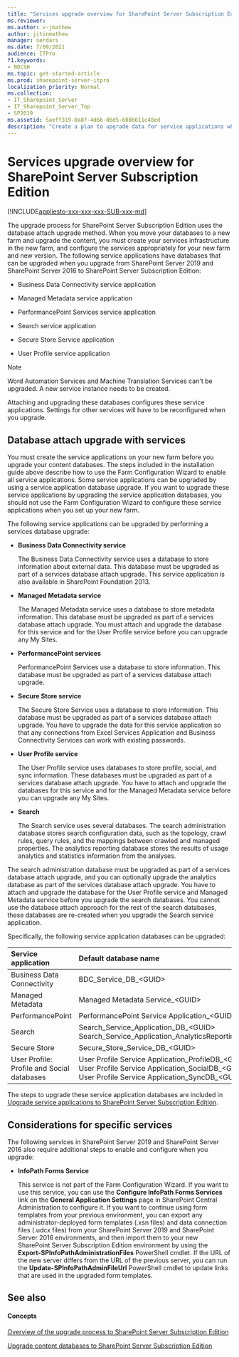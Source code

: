 ```yaml
---
title: "Services upgrade overview for SharePoint Server Subscription Edition"
ms.reviewer: 
ms.author: v-jmathew
author: jitinmathew
manager: serdars
ms.date: 7/09/2021
audience: ITPro
f1.keywords:
- NOCSH
ms.topic: get-started-article
ms.prod: sharepoint-server-itpro
localization_priority: Normal
ms.collection:
- IT_Sharepoint_Server
- IT_Sharepoint_Server_Top
- SP2019
ms.assetid: 5aeff319-0a8f-4d6b-86d5-6086611c48ed
description: "Create a plan to upgrade data for service applications when you upgrade from SharePoint Server 2019 and SharePoint Server 2016 to SharePoint Server Subscription Edition."
---
```


# Services upgrade overview for SharePoint Server Subscription Edition

[!INCLUDE[appliesto-xxx-xxx-xxx-SUB-xxx-md](../includes/appliesto-xxx-xxx-xxx-SUB-xxx-md.md)]

The upgrade process for SharePoint Server Subscription Edition uses the database attach upgrade method. When you move your databases to a new farm and upgrade the content, you must create your services infrastructure in the new farm, and configure the services appropriately for your new farm and new version. The following service applications have databases that can be upgraded when you upgrade from SharePoint Server 2019 and SharePoint Server 2016 to SharePoint Server Subscription Edition:

- Business Data Connectivity service application

- Managed Metadata service application

- PerformancePoint Services service application

- Search service application

- Secure Store Service application

- User Profile service application

> [!NOTE]
> Word Automation Services and Machine Translation Services can't be upgraded. A new service instance needs to be created.
  
Attaching and upgrading these databases configures these service applications. Settings for other services will have to be reconfigured when you upgrade.
  
## Database attach upgrade with services
<a name="dbattach"> </a>

You must create the service applications on your new farm before you upgrade your content databases. The steps included in the installation guide above describe how to use the Farm Configuration Wizard to enable all service applications. Some service applications can be upgraded by using a service application database upgrade. If you want to upgrade these service applications by upgrading the service application databases, you should not use the Farm Configuration Wizard to configure these service applications when you set up your new farm.
  
The following service applications can be upgraded by performing a services database upgrade:
  
- **Business Data Connectivity service**

    The Business Data Connectivity service uses a database to store information about external data. This database must be upgraded as part of a services database attach upgrade. This service application is also available in SharePoint Foundation 2013.

- **Managed Metadata service**

    The Managed Metadata service uses a database to store metadata information. This database must be upgraded as part of a services database attach upgrade. You must attach and upgrade the database for this service and for the User Profile service before you can upgrade any My Sites.

- **PerformancePoint services**

    PerformancePoint Services use a database to store information. This database must be upgraded as part of a services database attach upgrade.

- **Secure Store service**

    The Secure Store Service uses a database to store information. This database must be upgraded as part of a services database attach upgrade. You have to upgrade the data for this service application so that any connections from Excel Services Application and Business Connectivity Services can work with existing passwords.

- **User Profile service**

    The User Profile service uses databases to store profile, social, and sync information. These databases must be upgraded as part of a services database attach upgrade. You have to attach and upgrade the databases for this service and for the Managed Metadata service before you can upgrade any My Sites.

- **Search**

    The Search service uses several databases. The search administration database stores search configuration data, such as the topology, crawl rules, query rules, and the mappings between crawled and managed properties. The analytics reporting database stores the results of usage analytics and statistics information from the analyses.
  
The search administration database must be upgraded as part of a services database attach upgrade, and you can optionally upgrade the analytics database as part of the services database attach upgrade. You have to attach and upgrade the database for the User Profile service and Managed Metadata service before you upgrade the search databases. You cannot use the database attach approach for the rest of the search databases, these databases are re-created when you upgrade the Search service application.

Specifically, the following service application databases can be upgraded:
  
|**Service application**|**Default database name**|
|:-----|:-----|
|Business Data Connectivity  <br/> |BDC_Service_DB_\<GUID\>  <br/> |
|Managed Metadata  <br/> |Managed Metadata Service_\<GUID\>  <br/> |
|PerformancePoint  <br/> |PerformancePoint Service Application_\<GUID\>  <br/> |
|Search  <br/> |Search_Service_Application_DB_\<GUID\>  <br/> Search_Service_Application_AnalyticsReportingStoreDB_\<GUID\>  <br/> |
|Secure Store  <br/> |Secure_Store_Service_DB_\<GUID\>  <br/> |
|User Profile: Profile and Social databases  <br/> |User Profile Service Application_ProfileDB_\<GUID\>  <br/> User Profile Service Application_SocialDB_\<GUID\>  <br/> User Profile Service Application_SyncDB_\<GUID\>  <br/> |

The steps to upgrade these service application databases are included in [Upgrade service applications to SharePoint Server Subscription Edition](upgrade-service-applications-to-sharepoint-server-subscription-edition.md).
  
## Considerations for specific services
<a name="Considerations"> </a>

The following services in SharePoint Server 2019 and SharePoint Server 2016 also require additional steps to enable and configure when you upgrade:
  
- **InfoPath Forms Service**

    This service is not part of the Farm Configuration Wizard. If you want to use this service, you can use the **Configure InfoPath Forms Services** link on the **General Application Settings** page in SharePoint Central Administration to configure it. If you want to continue using form templates from your previous environment, you can export any administrator-deployed form templates (.xsn files) and data connection files (.udcx files) from your SharePoint Server 2019 and SharePoint Server 2016 environments, and then import them to your new SharePoint Server Subscription Edition environment by using the **Export-SPInfoPathAdministrationFiles** PowerShell cmdlet. If the URL of the new server differs from the URL of the previous server, you can run the **Update-SPInfoPathAdminFileUrl** PowerShell cmdlet to update links that are used in the upgraded form templates.

## See also
<a name="Considerations"> </a>

#### Concepts

[Overview of the upgrade process to SharePoint Server Subscription Edition](overview-of-the-upgrade-process-subscription-edition.md)
  
[Upgrade content databases to SharePoint Server Subscription Edition](upgrade-content-databases-subscription-edition.md)
